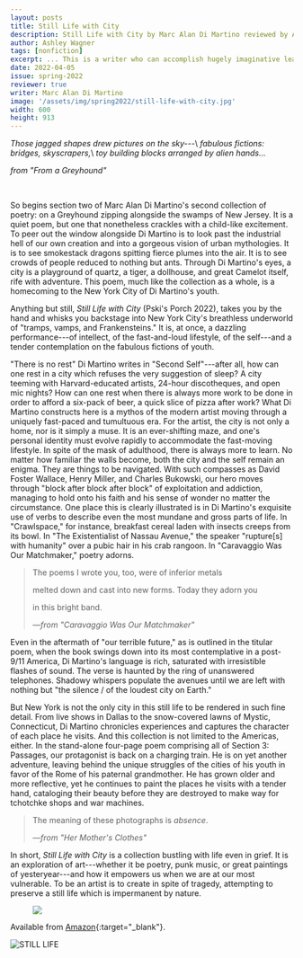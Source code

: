 ```yaml
---
layout: posts
title: Still Life with City
description: Still Life with City by Marc Alan Di Martino reviewed by Ashley Wagner
author: Ashley Wagner
tags: [nonfiction]
excerpt: ... This is a writer who can accomplish hugely imaginative leaps with very little space, minimalist flash firing on all cylinders ...
date: 2022-04-05
issue: spring-2022
reviewer: true
writer: Marc Alan Di Martino
image: '/assets/img/spring2022/still-life-with-city.jpg'
width: 600
height: 913
---
```


*Those jagged shapes drew pictures on the sky---*\\
*fabulous fictions: bridges, skyscrapers,*\\
*toy building blocks arranged by alien hands...*

*from "From a Greyhound"*

<br>

So begins section two of Marc Alan Di Martino's second collection of
poetry: on a Greyhound zipping alongside the swamps of New Jersey. It is
a quiet poem, but one that nonetheless crackles with a child-like
excitement. To peer out the window alongside Di Martino is to look past
the industrial hell of our own creation and into a gorgeous vision of
­­­­­­urban mythologies. It is to see smokestack dragons spitting fierce
plumes into the air. It is to see crowds of people reduced to nothing
but ants. Through Di Martino's eyes, a city is a playground of quartz, a
tiger, a dollhouse, and great Camelot itself, rife with adventure. This
poem, much like the collection as a whole, is a homecoming to the New
York City of Di Martino's youth.

Anything but still, *Still Life with City* (Pski's Porch 2022), takes
you by the hand and whisks you backstage into New York City's breathless
underworld of "tramps, vamps, and Frankensteins." It is, at once, a
dazzling performance---of intellect, of the fast-and-loud lifestyle, of
the self---and a tender contemplation on the fabulous fictions of youth.

"There is no rest" Di Martino writes in "Second Self"---after all, how
can one rest in a city which refuses the very suggestion of sleep? A
city teeming with Harvard-educated artists, 24-hour discotheques, and
open mic nights? How can one rest when there is always more work to be
done in order to afford a six-pack of beer, a quick slice of pizza after
work? What Di Martino constructs here is a mythos of the modern artist
moving through a uniquely fast-paced and tumultuous era. For the artist,
the city is not only a home, nor is it simply a muse. It is an
ever-shifting maze, and one's personal identity must evolve rapidly to
accommodate the fast-moving lifestyle. In spite of the mask of
adulthood, there is always more to learn. No matter how familiar the
walls become, both the city and the self remain an enigma. They are
things to be navigated. With such compasses as David Foster Wallace,
Henry Miller, and Charles Bukowski, our hero moves through "block after
block after block" of exploitation and addiction, managing to hold onto
his faith and his sense of wonder no matter the circumstance. One place
this is clearly illustrated is in Di Martino's exquisite use of verbs to
describe even the most mundane and gross parts of life. In "Crawlspace,"
for instance, breakfast cereal laden with insects creeps from its bowl.
In "The Existentialist of Nassau Avenue," the speaker "rupture\[s\] with
humanity" over a pubic hair in his crab rangoon. In "Caravaggio Was Our
Matchmaker," poetry adorns.

<div class="u-release my-5">
    <div class="container">
    <blockquote class="blockquote">
    <p class="h2">The poems I wrote you, too, were of inferior metals</p>
    <p class="h2">melted down and cast into new forms. Today they adorn you</p>
    <p class="h2">in this bright band.</p>
    <p>&mdash;<em>from "Caravaggio Was Our Matchmaker"</em></p>
    </blockquote>
</div>
</div>

Even in the aftermath of "our terrible future," as is outlined in the
titular poem, when the book swings down into its most contemplative in a
post-9/11 America, Di Martino's language is rich, saturated with
irresistible flashes of sound. The verse is haunted by the ring of
unanswered telephones. Shadowy whispers populate the avenues until we
are left with nothing but "the silence / of the loudest city on Earth."

But New York is not the only city in this still life to be rendered in
such fine detail. From live shows in Dallas to the snow-covered lawns of
Mystic, Connecticut, Di Martino chronicles experiences and captures the
character of each place he visits. And this collection is not limited to
the Americas, either. In the stand-alone four-page poem comprising all
of Section 3: Passages, our protagonist is back on a charging train. He
is on yet another adventure, leaving behind the unique struggles of the
cities of his youth in favor of the Rome of his paternal grandmother. He
has grown older and more reflective, yet he continues to paint the
places he visits with a tender hand, cataloging their beauty before they
are destroyed to make way for tchotchke shops and war machines.

<div class="u-release my-5">
    <div class="container">
    <blockquote class="blockquote">
    <p class="h2">The meaning of these photographs is <em>absence</em>.</p>
    <p>&mdash;<em>from "Her Mother's Clothes"</em></p>
    </blockquote>
</div>
</div>

In short, *Still Life with City* is a collection bustling with life even
in grief. It is an exploration of art---whether it be poetry, punk
music, or great paintings of yesteryear---and how it empowers us when we
are at our most vulnerable. To be an artist is to create in spite of
tragedy, attempting to preserve a still life which is impermanent by
nature.

<figure class="mb-4 py-4">
  <img src="{{ '/assets/img/seperator.png' | prepend: site.baseurl }}" class="mx-auto d-block" style="max-height:15px;" />
</figure>

Available from [Amazon](https://www.amazon.com/still-life-city-Marc-Martino/dp/1948920239/ref=sr_1_1?crid=3T4USQRH3N1U4&keywords=still+life+with+city+di+martino&qid=1643303473&sprefix=still+life+with+city+di+martinp%2Caps%2C75&sr=8-1){:target="_blank"}.

<img src="{{ '/assets/img/spring2022/still-life-with-city.jpg' | prepend: site.baseurl }}" class="img-fluid mx-auto my-4 d-block" alt="STILL LIFE"/>
